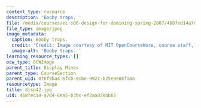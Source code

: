 ```yaml
---
content_type: resource
description: 'Booby traps. '
file: /media/courses/ec-s06-design-for-demining-spring-2007/468fed14a7d46ea5b3bcef2aa828bb65_disp42.jpg
file_type: image/jpeg
image_metadata:
  caption: Booby traps.
  credit: 'Credit: Image courtesy of MIT OpenCourseWare, course staff, and students.'
  image-alt: 'Booby traps. '
learning_resource_types: []
ocw_type: OCWImage
parent_title: Display Mines
parent_type: CourseSection
parent_uid: 076f9ba4-6fcb-8cbe-992c-b25e9e05fa8a
resourcetype: Image
title: disp42.jpg
uid: 468fed14-a7d4-6ea5-b3bc-ef2aa828bb65
---
```

